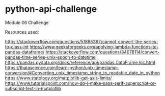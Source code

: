 # python-api-challenge
Module 06 Challenge


Resources used:

https://stackoverflow.com/questions/51865367/cannot-convert-the-series-to-class-int
https://www.geeksforgeeks.org/applying-lambda-functions-to-pandas-dataframe/
https://stackoverflow.com/questions/34078114/convert-pandas-time-series-unix-epoch-to-datetime
https://pandas.pydata.org/docs/reference/api/pandas.DataFrame.loc.html
https://thatascience.com/learn-python/unix-timestamp-conversion/#Converting_unix_timestamp_string_to_readable_date_in_python
https://www.statology.org/matplotlib-get-axis-limits/
https://www.tutorialspoint.com/how-do-i-make-sans-serif-superscript-or-subscript-text-in-matplotlib